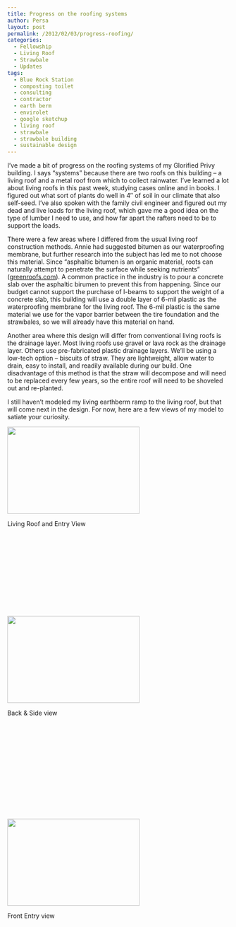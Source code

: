 ```yaml
---
title: Progress on the roofing systems
author: Persa
layout: post
permalink: /2012/02/03/progress-roofing/
categories:
  - Fellowship
  - Living Roof
  - Strawbale
  - Updates
tags:
  - Blue Rock Station
  - composting toilet
  - consulting
  - contractor
  - earth berm
  - envirolet
  - google sketchup
  - living roof
  - strawbale
  - strawbale building
  - sustainable design
---
```

I&#8217;ve made a bit of progress on the roofing systems of my Glorified Privy building. I says &#8220;systems&#8221; because there are two roofs on this building &#8211; a living roof and a metal roof from which to collect rainwater. I&#8217;ve learned a lot about living roofs in this past week, studying cases online and in books. I figured out what sort of plants do well in 4&#8243; of soil in our climate that also self-seed. I&#8217;ve also spoken with the family civil engineer and figured out my dead and live loads for the living roof, which gave me a good idea on the type of lumber I need to use, and how far apart the rafters need to be to support the loads.

There were a few areas where I differed from the usual living roof construction methods. Annie had suggested bitumen as our waterproofing membrane, but further research into the subject has led me to not choose this material. Since &#8220;asphaltic bitumen is an organic material, roots can naturally attempt to penetrate the surface while seeking nutrients&#8221; (<a href="http://greenroofs.com" onclick="javascript:_gaq.push(['_trackEvent','outbound-article','http://greenroofs.com']);" target="_blank">greenroofs.com</a>). A common practice in the industry is to pour a concrete slab over the asphaltic birumen to prevent this from happening. Since our budget cannot support the purchase of I-beams to support the weight of a concrete slab, this building will use a double layer of 6-mil plastic as the waterproofing membrane for the living roof. The 6-mil plastic is the same material we use for the vapor barrier between the tire foundation and the strawbales, so we will already have this material on hand.

Another area where this design will differ from conventional living roofs is the drainage layer. Most living roofs use gravel or lava rock as the drainage layer. Others use pre-fabricated plastic drainage layers. We&#8217;ll be using a low-tech option &#8211; biscuits of straw. They are lightweight, allow water to drain, easy to install, and readily available during our build. One disadvantage of this method is that the straw will decompose and will need to be replaced every few years, so the entire roof will need to be shoveled out and re-planted.

I still haven&#8217;t modeled my living earthberm ramp to the living roof, but that will come next in the design. For now, here are a few views of my model to satiate your curiosity.

<div id="attachment_86" class="wp-caption alignleft" style="width: 310px">
  <a href="/images/2012/02/back-side-view.jpg" ><img class="size-medium wp-image-86" title="Living Roof and Entry View" src="/images/2012/02/back-side-view-300x197.jpg" alt="" width="300" height="197" /></a><p class="wp-caption-text">
    Living Roof and Entry View
  </p>
</div>

&nbsp;

&nbsp;

&nbsp;

&nbsp;

&nbsp;

&nbsp;

<div id="attachment_85" class="wp-caption alignleft" style="width: 310px">
  <a href="/images/2012/02/back-building-view.jpg" ><img class="size-medium wp-image-85" title="Back & Side view" src="/images/2012/02/back-building-view-300x197.jpg" alt="" width="300" height="197" /></a><p class="wp-caption-text">
    Back & Side view
  </p>
</div>

&nbsp;

&nbsp;

&nbsp;

&nbsp;

&nbsp;

&nbsp;

&nbsp;

<div id="attachment_84" class="wp-caption alignleft" style="width: 310px">
  <a href="/images/2012/02/front-entry.jpg" ><img class="size-medium wp-image-84" title="Front Entry view" src="/images/2012/02/front-entry-300x197.jpg" alt="" width="300" height="197" /></a><p class="wp-caption-text">
    Front Entry view
  </p>
</div>